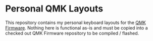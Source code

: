 # Personal QMK Layouts

This repository contains my personal keyboard layouts for the [QMK Firmware](https://github.com/qmk/qmk_firmware). Nothing here is functional as-is and must be copied into a checked out QMK Firmware repository to be compiled / flashed.
